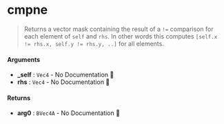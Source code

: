 # cmpne

>  Returns a vector mask containing the result of a `!=` comparison for each element of
>  `self` and `rhs`.
>  In other words this computes `[self.x != rhs.x, self.y != rhs.y, ..]` for all
>  elements.

#### Arguments

- **\_self** : `Vec4` \- No Documentation 🚧
- **rhs** : `Vec4` \- No Documentation 🚧

#### Returns

- **arg0** : `BVec4A` \- No Documentation 🚧